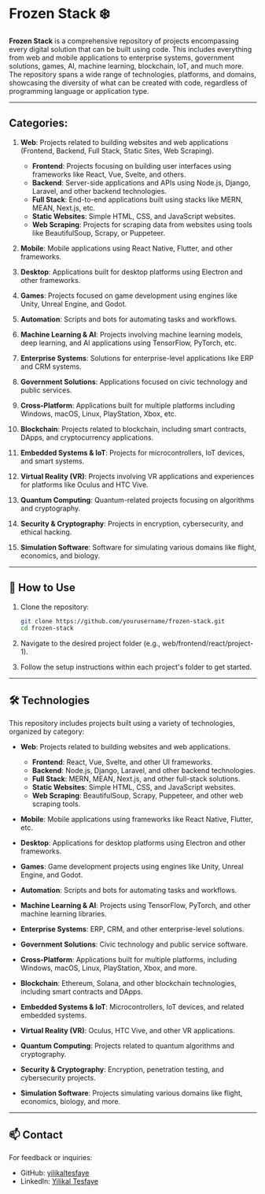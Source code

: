 # Frozen Stack ❄️  

**Frozen Stack** is a comprehensive repository of projects encompassing every digital solution that can be built using code. This includes everything from web and mobile applications to enterprise systems, government solutions, games, AI, machine learning, blockchain, IoT, and much more. The repository spans a wide range of technologies, platforms, and domains, showcasing the diversity of what can be created with code, regardless of programming language or application type.  

---

## Categories:  
1. **Web**: Projects related to building websites and web applications (Frontend, Backend, Full Stack, Static Sites, Web Scraping).  
   - **Frontend**: Projects focusing on building user interfaces using frameworks like React, Vue, Svelte, and others.  
   - **Backend**: Server-side applications and APIs using Node.js, Django, Laravel, and other backend technologies.  
   - **Full Stack**: End-to-end applications built using stacks like MERN, MEAN, Next.js, etc.  
   - **Static Websites**: Simple HTML, CSS, and JavaScript websites.  
   - **Web Scraping**: Projects for scraping data from websites using tools like BeautifulSoup, Scrapy, or Puppeteer.  

2. **Mobile**: Mobile applications using React Native, Flutter, and other frameworks.  
3. **Desktop**: Applications built for desktop platforms using Electron and other frameworks.  
4. **Games**: Projects focused on game development using engines like Unity, Unreal Engine, and Godot.  
5. **Automation**: Scripts and bots for automating tasks and workflows.  
6. **Machine Learning & AI**: Projects involving machine learning models, deep learning, and AI applications using TensorFlow, PyTorch, etc.  
7. **Enterprise Systems**: Solutions for enterprise-level applications like ERP and CRM systems.  
8. **Government Solutions**: Applications focused on civic technology and public services.  
9. **Cross-Platform**: Applications built for multiple platforms including Windows, macOS, Linux, PlayStation, Xbox, etc.  
10. **Blockchain**: Projects related to blockchain, including smart contracts, DApps, and cryptocurrency applications.  
11. **Embedded Systems & IoT**: Projects for microcontrollers, IoT devices, and smart systems.  
12. **Virtual Reality (VR)**: Projects involving VR applications and experiences for platforms like Oculus and HTC Vive.  
13. **Quantum Computing**: Quantum-related projects focusing on algorithms and cryptography.  
14. **Security & Cryptography**: Projects in encryption, cybersecurity, and ethical hacking.  
15. **Simulation Software**: Software for simulating various domains like flight, economics, and biology.  

---

## 🌟 How to Use  

1. Clone the repository:  
   ```bash
   git clone https://github.com/yourusername/frozen-stack.git  
   cd frozen-stack  

2. Navigate to the desired project folder (e.g., web/frontend/react/project-1).

3. Follow the setup instructions within each project's folder to get started.

---

## 🛠️ Technologies  

This repository includes projects built using a variety of technologies, organized by category:

- **Web**: Projects related to building websites and web applications.  
  - **Frontend**: React, Vue, Svelte, and other UI frameworks.  
  - **Backend**: Node.js, Django, Laravel, and other backend technologies.  
  - **Full Stack**: MERN, MEAN, Next.js, and other full-stack solutions.  
  - **Static Websites**: Simple HTML, CSS, and JavaScript websites.  
  - **Web Scraping**: BeautifulSoup, Scrapy, Puppeteer, and other web scraping tools.

- **Mobile**: Mobile applications using frameworks like React Native, Flutter, etc.

- **Desktop**: Applications for desktop platforms using Electron and other frameworks.

- **Games**: Game development projects using engines like Unity, Unreal Engine, and Godot.

- **Automation**: Scripts and bots for automating tasks and workflows.

- **Machine Learning & AI**: Projects using TensorFlow, PyTorch, and other machine learning libraries.

- **Enterprise Systems**: ERP, CRM, and other enterprise-level solutions.

- **Government Solutions**: Civic technology and public service software.

- **Cross-Platform**: Applications built for multiple platforms, including Windows, macOS, Linux, PlayStation, Xbox, and more.

- **Blockchain**: Ethereum, Solana, and other blockchain technologies, including smart contracts and DApps.

- **Embedded Systems & IoT**: Microcontrollers, IoT devices, and related embedded systems.

- **Virtual Reality (VR)**: Oculus, HTC Vive, and other VR applications.

- **Quantum Computing**: Projects related to quantum algorithms and cryptography.

- **Security & Cryptography**: Encryption, penetration testing, and cybersecurity projects.

- **Simulation Software**: Projects simulating various domains like flight, economics, biology, and more.

---

## 📫 Contact  

For feedback or inquiries:  
- GitHub: [yilikaltesfaye](https://github.com/yilikaltesfaye)  
- LinkedIn: [Yilikal Tesfaye](https://www.linkedin.com/in/yilikaltesfayekebede/)
